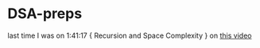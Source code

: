 # DSA-preps

last time I was on 1:41:17 { Recursion and Space Complexity } on [this video](https://www.youtube.com/watch?v=8hly31xKli0&t=1899s)
